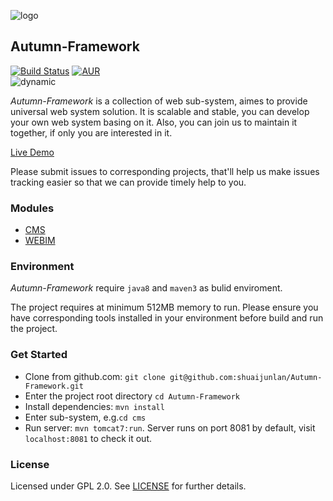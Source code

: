 ![logo](https://github.com/shuaijunlan/Autumn-Framework/blob/master/Autumn.png?raw=true)
## Autumn-Framework
[![Build Status](https://travis-ci.org/shuaijunlan/Autumn-Framework.svg?branch=master)](https://travis-ci.org/shuaijunlan/Autumn-Framework)  [![AUR](https://img.shields.io/aur/license/yaourt.svg)](https://github.com/shuaijunlan/Autumn-Framework/blob/master/LICENSE)</br>
![dynamic](https://github.com/shuaijunlan/Autumn-Framework/blob/master/dynamic.gif?raw=true)

*Autumn-Framework* is a collection of web sub-system, aimes to provide universal web system solution. It is scalable and stable, you can develop your own web system  basing on it. Also, you can join us to maintain it together, if only you are interested in it.</br>

[Live Demo](http://shuaijunlan.cn:8081/loginProxy.do)

Please submit issues to corresponding projects, that'll help us make issues tracking easier so that we can provide timely help to you.

### Modules
* [CMS](https://github.com/shuaijunlan/Autumn-Framework/tree/master/cms)
* [WEBIM](https://github.com/shuaijunlan/Autumn-Framework/tree/master/webim)

### Environment
*Autumn-Framework* require `java8` and `maven3` as bulid enviroment.</br>

The project requires at minimum 512MB memory to run. Please ensure you have corresponding tools installed in your environment before build and run the project.

### Get Started
* Clone from github.com:
    `git clone git@github.com:shuaijunlan/Autumn-Framework.git`
* Enter the project root directory `cd Autumn-Framework`
* Install dependencies:
    `mvn install`
* Enter sub-system, e.g.`cd cms`
* Run server:
    `mvn tomcat7:run`. Server runs on port 8081 by default, visit `localhost:8081` to check it out.

### License
Licensed under GPL 2.0. See [LICENSE](https://github.com/shuaijunlan/Autumn-Framework/blob/master/LICENSE) for further details.